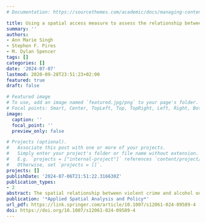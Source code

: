 ```yaml
---
# Documentation: https://sourcethemes.com/academic/docs/managing-content/

title: Using a spatial access measure to assess the relationship between alcohol outlet types and various violent crimes in the Bronx, NY
summary: ''
authors:
- Ann Marie Singh
- Stephen F. Pires
- M. Dylan Spencer
tags: []
categories: []
date: '2024-07-07'
lastmod: 2020-09-28T23:51:23+02:00
featured: true
draft: false

# Featured image
# To use, add an image named `featured.jpg/png` to your page's folder.
# Focal points: Smart, Center, TopLeft, Top, TopRight, Left, Right, BottomLeft, Bottom, BottomRight.
image:
  caption: ''
  focal_point: ''
  preview_only: false

# Projects (optional).
#   Associate this post with one or more of your projects.
#   Simply enter your project's folder or file name without extension.
#   E.g. `projects = ["internal-project"]` references `content/project/deep-learning/index.md`.
#   Otherwise, set `projects = []`.
projects: []
publishDate: '2024-07-06T21:51:22.316630Z'
publication_types:
- 2
abstract: The spatial relationship between violent crime and alcohol outlets is well documented. Yet, it is unclear whether on- or off-premises alcohol outlets have greater effects on violent crime and whether this varies by interpersonal crimes and off- premises outlet subtype. This study addresses this gap by using both Routine Activities and Social Disorganization Theories. Using census block groups (n = 1,126) in the Bronx, NY, spatial access methods were used to measure violent crimes from 2018 to 2020 (n=28,587) and alcohol outlets from 2020 (n=1,984). Social disorganization measures consisting of various socioeconomic factors and accessibility factors were included. Five models were estimated using a Spatial Lag regression model. A positive direct, indirect, and total effect was observed for liquor, grocery, and drug stores on total violent crime exposure, but on-premise alcohol outlets was not related. Specific types of off-premises alcohol outlets were associated with various violent crimes, with liquor and grocery stores consistently related across all models. On-premises alcohol outlets were not associated with violent crime with the exception of assaults.
publication: '*Applied Spatial Analysis and Policy*'
url_pdf: https://link.springer.com/article/10.1007/s12061-024-09589-4
doi: https://doi.org/10.1007/s12061-024-09589-4
---
```

